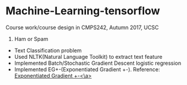 # Machine-Learning-tensorflow
Course work/course design in CMPS242, Autumn 2017, UCSC

1. Ham or Spam
- Text Classification problem
- Used NLTK(Natural Language Toolkit) to extract text feature
- Implemented Batch/Stochastic Gradient Descent logistic regression
- Implemented EG+-(Exponentiated Gradient +-). Reference: <a href='http://hunch.net/?p=286'>Exponentiated Gradient +-<\a>
